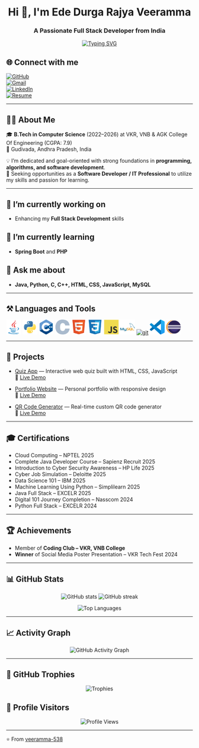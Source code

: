 <h1 align="center">Hi 👋, I'm Ede Durga Rajya Veeramma</h1>  
<h3 align="center">A Passionate Full Stack Developer from India</h3>  

<p align="center">
  <a href="https://github.com/veeramma-538">
    <img src="https://readme-typing-svg.herokuapp.com?size=24&duration=4000&color=00C4FF&center=true&vCenter=true&width=600&lines=Full+Stack+Developer;Java+%7C+Python+%7C+C%2B%2B;Frontend+%7C+Backend+%7C+Database;Always+Learning+New+Technologies" alt="Typing SVG">
  </a>
</p>


## 🌐 Connect with me  

[![GitHub](https://img.shields.io/badge/GitHub-100000?style=for-the-badge&logo=github&logoColor=white)](https://github.com/veeramma-538)  
[![Gmail](https://img.shields.io/badge/Gmail-D14836?style=for-the-badge&logo=gmail&logoColor=white)](mailto:veerammasai22@gmail.com)  
[![LinkedIn](https://img.shields.io/badge/LinkedIn-0A66C2?style=for-the-badge&logo=linkedin&logoColor=white)](https://www.linkedin.com/in/ede-durga-rajya-veeramma-838b8b2b5/)  
[![Resume](https://img.shields.io/badge/Resume-4285F4?style=for-the-badge&logo=google-drive&logoColor=white)](https://docs.google.com/document/d/1s6iGI7bjQEKaPrHyx-BGAhqzkt-Wufy5/edit?usp=drive_link&ouid=116492656196236516611&rtpof=true&sd=true)  

---

## 👩‍🎓 About Me  

🎓 **B.Tech in Computer Science** (2022–2026) at VKR, VNB & AGK College Of Engineering (CGPA: 7.9)  
📍 Gudivada, Andhra Pradesh, India  

💡 I’m dedicated and goal-oriented with strong foundations in **programming, algorithms, and software development**.  
🚀 Seeking opportunities as a **Software Developer / IT Professional** to utilize my skills and passion for learning.  

---

## 🔭 I’m currently working on  
- Enhancing my **Full Stack Development** skills  

## 🌱 I’m currently learning  
- **Spring Boot** and **PHP**  

## 💬 Ask me about  
- **Java, Python, C, C++, HTML, CSS, JavaScript, MySQL**  

---

## ⚒️ Languages and Tools  

<p align="left">  
<a href="https://www.java.com" target="_blank"><img src="https://raw.githubusercontent.com/devicons/devicon/master/icons/java/java-original.svg" alt="java" width="40" height="40"/></a>  
<a href="https://www.python.org" target="_blank"><img src="https://raw.githubusercontent.com/devicons/devicon/master/icons/python/python-original.svg" alt="python" width="40" height="40"/></a>  
<a href="https://isocpp.org/" target="_blank"><img src="https://raw.githubusercontent.com/devicons/devicon/master/icons/cplusplus/cplusplus-original.svg" alt="cplusplus" width="40" height="40"/></a>  
<a href="https://www.cprogramming.com/" target="_blank"><img src="https://raw.githubusercontent.com/devicons/devicon/master/icons/c/c-original.svg" alt="c" width="40" height="40"/></a>  
<a href="https://developer.mozilla.org/en-US/docs/Web/HTML" target="_blank"><img src="https://raw.githubusercontent.com/devicons/devicon/master/icons/html5/html5-original.svg" alt="html5" width="40" height="40"/></a>  
<a href="https://www.w3schools.com/css/" target="_blank"><img src="https://raw.githubusercontent.com/devicons/devicon/master/icons/css3/css3-original.svg" alt="css3" width="40" height="40"/></a>  
<a href="https://developer.mozilla.org/en-US/docs/Web/JavaScript" target="_blank"><img src="https://raw.githubusercontent.com/devicons/devicon/master/icons/javascript/javascript-original.svg" alt="javascript" width="40" height="40"/></a>  
<a href="https://www.mysql.com/" target="_blank"><img src="https://raw.githubusercontent.com/devicons/devicon/master/icons/mysql/mysql-original-wordmark.svg" alt="mysql" width="40" height="40"/></a>  
<a href="https://git-scm.com/" target="_blank"><img src="https://www.vectorlogo.zone/logos/git-scm/git-scm-icon.svg" alt="git" width="40" height="40"/></a>  
<a href="https://code.visualstudio.com/" target="_blank"><img src="https://raw.githubusercontent.com/devicons/devicon/master/icons/vscode/vscode-original.svg" alt="vscode" width="40" height="40"/></a>  
<a href="https://www.eclipse.org/" target="_blank"><img src="https://raw.githubusercontent.com/devicons/devicon/master/icons/eclipse/eclipse-original.svg" alt="eclipse" width="40" height="40"/></a>  
</p>  

---

## 🚀 Projects  
- [Quiz App](https://github.com/veeramma-538/Quiz.git) — Interactive web quiz built with HTML, CSS, JavaScript  
  🔗 [Live Demo](https://qapp-1.netlify.app/)  
  

- [Portfolio Website](https://github.com/veeramma-538/myportfolio.git) — Personal portfolio with responsive design  
  🔗 [Live Demo](https://veeru-portfolio-1.netlify.app/)  

- [QR Code Generator](https://github.com/veeramma-538/QR-Code-Generator.git) — Real-time custom QR code generator  
  🔗 [Live Demo](https://qr-gen-veeru.netlify.app/)  

---

## 🎓 Certifications  

- Cloud Computing – NPTEL 2025  
- Complete Java Developer Course – Sapienz Recruit 2025  
- Introduction to Cyber Security Awareness – HP Life 2025  
- Cyber Job Simulation – Deloitte 2025  
- Data Science 101 – IBM 2025  
- Machine Learning Using Python – Simplilearn 2025  
- Java Full Stack – EXCELR 2025  
- Digital 101 Journey Completion – Nasscom 2024  
- Python Full Stack – EXCELR 2024  

---

## 🏆 Achievements  

- Member of **Coding Club – VKR, VNB College**  
- **Winner** of Social Media Poster Presentation – VKR Tech Fest 2024  

---

## 📊 GitHub Stats  

<p align="center">
  <img src="https://github-readme-stats.vercel.app/api?username=veeramma-538&show_icons=true&theme=tokyonight" alt="GitHub stats" height="160"/>
  <img src="https://github-readme-streak-stats.herokuapp.com/?user=veeramma-538&theme=tokyonight" alt="GitHub streak" height="160"/>
</p>

<p align="center">
  <img src="https://github-readme-stats.vercel.app/api/top-langs/?username=veeramma-538&layout=compact&theme=tokyonight" alt="Top Languages"/>
</p>

---

## 📈 Activity Graph  

<p align="center">
  <img src="https://github-readme-activity-graph.vercel.app/graph?username=veeramma-538&theme=tokyo-night" alt="GitHub Activity Graph"/>
</p>

---
## 🏅 GitHub Trophies  

<p align="center">
  <img src="https://github-profile-trophy.vercel.app/?username=veeramma-538&theme=tokyonight&row=1&column=6" alt="Trophies"/>
</p>

## 👀 Profile Visitors  

<p align="center">
  <img src="https://komarev.com/ghpvc/?username=veeramma-538&label=Profile%20Views&color=0e75b6&style=flat" alt="Profile Views"/>
</p>

---

⭐️ From [veeramma-538](https://github.com/veeramma-538)  
